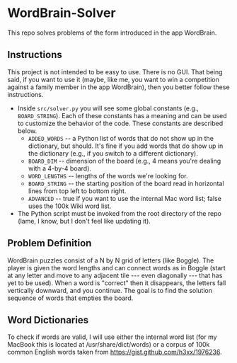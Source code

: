 # WordBrain-Solver

This repo solves problems of the form introduced in the app WordBrain.

## Instructions

This project is not intended to be easy to use. There is no GUI. That being said, if you want to use it (maybe, like me, you want to win a competition against a family member in the app WordBrain), then you better follow these instructions.

* Inside `src/solver.py` you will see some global constants (e.g., `BOARD_STRING`). Each of these constants has a meaning and can be used to customize the behavior of the code. These constants are described below.
  * `ADDED_WORDS` -- a Python list of words that do not show up in the dictionary, but should. It's fine if you add words that do show up in the dictionary (e.g., if you switch to a different dictionary). 
  * `BOARD_DIM` -- dimension of the board (e.g., 4 means you're dealing with a 4-by-4 board).
  * `WORD_LENGTHS` -- lengths of the words we're looking for.
  * `BOARD_STRING` -- the starting position of the board read in horizontal lines from top left to bottom right. 
  * `ADVANCED` -- true if you want to use the internal Mac word list; false uses the 100k Wiki word list. 
* The Python script must be invoked from the root directory of the repo (lame, I know, but I don't feel like updating it). 

## Problem Definition 
WordBrain puzzles consist of a N by N grid of letters (like Boggle). The player is given the word lengths and can connect words as in Boggle (start at any letter and move to any adjacent tile --- even diagonally --- that has yet to be used). When a word is "correct" then it disappears, the letters fall vertically downward, and you continue. The goal is to find the solution sequence of words that empties the board. 

## Word Dictionaries 
To check if words are valid, I will use either the internal word list (for my MacBook this is located at /usr/share/dict/words) or a corpus of 100k common English words taken from https://gist.github.com/h3xx/1976236.
